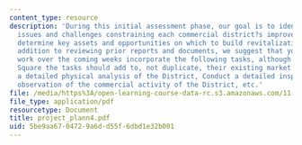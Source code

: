 ```yaml
---
content_type: resource
description: 'During this initial assessment phase, our goal is to identify the major
  issues and challenges constraining each commercial district?s improvement and to
  determine key assets and opportunities on which to build revitalization efforts.  In
  addition to reviewing prior reports and documents, we suggest that your planning
  work over the coming weeks incorporate the following tasks, although for Hyde Jackson
  Square the tasks should add to, not duplicate, their existing market research: Conduct
  a detailed physical analysis of the District, Conduct a detailed inspection and
  observation of the commercial activity of the District, etc.'
file: /media/https%3A/open-learning-course-data-rc.s3.amazonaws.com/11-439-revitalizing-urban-main-streets-hyde-jackson-square-roslindale-square-boston-spring-2005/5be9aa6704729a6dd55f6dbd1e32b001_project_plann4.pdf
file_type: application/pdf
resourcetype: Document
title: project_plann4.pdf
uid: 5be9aa67-0472-9a6d-d55f-6dbd1e32b001
---
```

